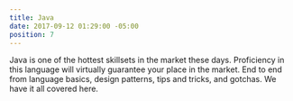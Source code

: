 ```yaml
---
title: Java
date: 2017-09-12 01:29:00 -05:00
position: 7
---
```


Java is one of the hottest skillsets in the market these days. Proficiency in this language will virtually guarantee your place in the market. End to end from language basics, design patterns, tips and tricks, and gotchas. We have it all covered here.